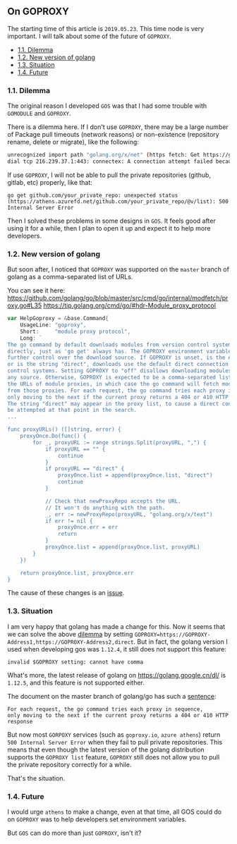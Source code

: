 ## On GOPROXY

The starting time of this article is `2019.05.23`. This time node is very important. I will talk about some of the future of `GOPROXY`.         

- [1.1. Dilemma](#11-dilemma)     
- [1.2. New version of golang](#12-new-version-of-golang)     
- [1.3. Situation](#13-situation)     
- [1.4. Future](#14-future)     

### 1.1. Dilemma

The original reason I developed `GOS` was that I had some trouble with `GOMODULE` and `GOPROXY`.

There is a dilemma here. If I don't use `GOPROXY`, there may be a large number of Package pull timeouts (network reasons) or non-existence (repository rename, delete or migrate), like the following:
```bash
unrecognized import path "golang.org/x/net" (https fetch: Get https://golang.org/x/net?go-get=1: 
dial tcp 216.239.37.1:443: connectex: A connection attempt failed because the connected party did not properly respond after a period of time, or established connection failed because connected host has failed to respond.)
```

If use `GOPROXY`, I will not be able to pull the private repositories (github, gitlab, etc) properly, like that:
```
go get github.com/your_private_repo: unexpected status (https://athens.azurefd.net/github.com/your_private_repo/@v/list): 500 Internal Server Error
```

Then I solved these problems in some designs in `GOS`. It feels good after using it for a while, then I plan to open it up and expect it to help more developers.         

### 1.2. New version of golang

But soon after, I noticed that `GOPROXY` was supported on the `master` branch of golang as a comma-separated list of URLs.

You can see it here:       
https://github.com/golang/go/blob/master/src/cmd/go/internal/modfetch/proxy.go#L35
https://tip.golang.org/cmd/go/#hdr-Module_proxy_protocol


```go
var HelpGoproxy = &base.Command{
    UsageLine: "goproxy",
    Short:     "module proxy protocol",
    Long: `
The go command by default downloads modules from version control systems
directly, just as 'go get' always has. The GOPROXY environment variable allows
further control over the download source. If GOPROXY is unset, is the empty string,
or is the string "direct", downloads use the default direct connection to version
control systems. Setting GOPROXY to "off" disallows downloading modules from
any source. Otherwise, GOPROXY is expected to be a comma-separated list of
the URLs of module proxies, in which case the go command will fetch modules
from those proxies. For each request, the go command tries each proxy in sequence,
only moving to the next if the current proxy returns a 404 or 410 HTTP response.
The string "direct" may appear in the proxy list, to cause a direct connection to
be attempted at that point in the search.
...

func proxyURLs() ([]string, error) {
    proxyOnce.Do(func() {
        for _, proxyURL := range strings.Split(proxyURL, ",") {
            if proxyURL == "" {
                continue
            }
            if proxyURL == "direct" {
                proxyOnce.list = append(proxyOnce.list, "direct")
                continue
            }

            // Check that newProxyRepo accepts the URL.
            // It won't do anything with the path.
            _, err := newProxyRepo(proxyURL, "golang.org/x/text")
            if err != nil {
                proxyOnce.err = err
                return
            }
            proxyOnce.list = append(proxyOnce.list, proxyURL)
        }
    })

    return proxyOnce.list, proxyOnce.err
}
```

The cause of these changes is an [issue](https://github.com/golang/go/issues/26334). 


### 1.3. Situation

I am very happy that golang has made a change for this. Now it seems that we can solve the above [dilemma](#dilemma) by setting `GOPROXY=https://GOPROXY-Address1,https://GOPROXY-Address2,direct`. But in fact, the golang version I used when developing gos was `1.12.4`, it still does not support this feature:

```
invalid $GOPROXY setting: cannot have comma
```

What's more, the latest release of golang on https://golang.google.cn/dl/ is `1.12.5`, and this feature is not supported either.          

The document on the master branch of golang/go has such a [sentence](https://github.com/golang/go/blob/master/src/cmd/go/internal/modfetch/proxy.go#L42):

```
For each request, the go command tries each proxy in sequence,
only moving to the next if the current proxy returns a 404 or 410 HTTP response
```

But now most `GORPOXY` services (such as `goproxy.io`, `azure athens`) return `500 Internal Server Error` when they fail to pull private repositories. This means that even though the latest version of the golang distribution supports the `GOPROXY list` feature, `GOPROXY` still does not allow you to pull the private repository correctly for a while.     

That's the situation.       

### 1.4. Future

I would urge `athens` to make a change, even at that time, all GOS could do on `GOPROXY` was to help developers set environment variables.      

But `GOS` can do more than just `GOPROXY`, isn't it?
